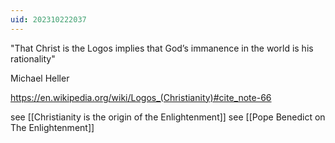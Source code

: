 ```yaml
---
uid: 202310222037
---
```

"That Christ is the Logos implies that God’s immanence in the world is his rationality"

Michael Heller

https://en.wikipedia.org/wiki/Logos_(Christianity)#cite_note-66

see [[Christianity is the origin of the Enlightenment]]
see [[Pope Benedict on The Enlightenment]]
